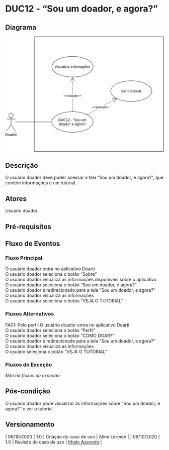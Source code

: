 # DUC12 - “Sou um doador, e agora?”

## Diagrama
![DUC12](../../../../assets/images/casosDeUso/DUC12.png)

## Descrição
O usuário doador deve poder acessar a tela “Sou um doador, e agora?”, que contém informações e um tutorial.  

## Atores
Usuário doador  

## Pré-requisitos

## Fluxo de Eventos

### Fluxo Principal
O usuário doador entra no aplicativo Doarti  
O usuário doador seleciona o botão “Sobre”  
O usuário doador visualiza as informações disponíveis sobre o aplicativo  
O usuário doador seleciona o botão “Sou um doador, e agora?”  
O usuário doador é redirecionado para a tela “Sou um doador, e agora?”   
O usuário doador visualiza as informações  
O usuário doador seleciona o botão “VEJA O TUTORIAL”  

### Fluxos Alternativos
FA01: Pelo perfil
O usuário doador entra no aplicativo Doarti  
O usuário doador seleciona o botão “Perfil”  
O usuário doador seleciona o botão “COMO DOAR?”  
O usuário doador é redirecionado para a tela “Sou um doador, e agora?”   
O usuário doador visualiza as informações  
O usuário seleciona o botão “VEJA O TUTORIAL”  

### Fluxos de Exceção
*Não há fluxos de exceção*  


## Pós-condição
O usuário doador pode visualizar as informações sobre “Sou um doador, e agora?” e ver o tutorial.  

## Versionamento
| 06/10/2020 | 1.0 | Criação do caso de uso | Aline Lermen |
| 06/10/2020 | 1.0 | Revisão do caso de uso | [Ithalo Azevedo](https://github.com/ithaloazevedo) |